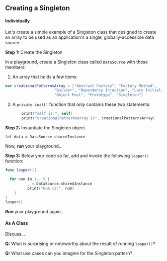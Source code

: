 ## Creating a Singleton

#### Individually

Let's create a simple example of a Singleton class that designed to create an array to be used as an application's a single, globally-accessible data source.

**Step 1:** Create the Singleton

In a playground, create a Singleton class called `DataSource` with these members:

1. An array that holds a few items:

```Swift
var creationalPatternsArray = ["Abstract Factory", "Factory Method",
                      "Builder", "Dependency Injection", "Lazy Initialization",
                      "Object Pool", "Prototype", "Singleton"]
```

2. A `private init()` function that only contains these two statements:</br>

    ```Swift
        print("self is:", self)
        print("creationalPatternsArray is", creationalPatternsArray)
      ```

**Step 2:**  Instantiate the Singleton object

`let data = DataSource.sharedInstance`

Now, __*run*__ your playground...

**Step 3:**  Below your code so far, add and invoke the following `looper()` function:

```Swift
func looper(){

  for num in 1...5 {
          _ = DataSource.sharedInstance
          print("num is:", num)
    }
}
looper()
```

__*Run*__ your playground again...


#### As A Class

Discuss...

**Q:** What is surprising or noteworthy about the result of running `looper()`?

**Q:** What use cases can you imagine for the Singleton pattern?

   <!--
#### Part 2 - As A Class

Discuss...

**Q:** How do you think this pattern works to create a single, global instance?

**Q:** What advantages and disadvantages come to mind?
-->

<!-- FIRST ACTIVITY 1 - retained as fallback:
- View [Swift 2.0 Programming : Design Patterns : The Singleton Pattern](https://www.youtube.com/watch?v=3g7zZJWEbX0) video by the funza Academy (7 mins)

### 2. In Pairs - Discuss

**Q:** What iOS design patterns have you used or are familiar with so far?

**Q:** When have you encountered the Singleton pattern in code you've written or come across so far? (See the list of Apple examples above for ideas.)
- Why do you think a Singleton was chosen for either (a) the Apple examples listed, or (b) code you've used or seen?

### 3. As A Class

- 1 or 2 students to share results of discussion with class...
-->
